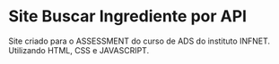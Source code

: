 # Site Buscar Ingrediente por API
 Site criado para o ASSESSMENT do curso de ADS do instituto INFNET. Utilizando HTML, CSS e JAVASCRIPT. 
